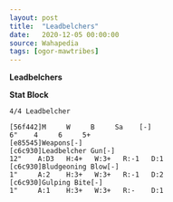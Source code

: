 ```yaml
---
layout: post
title:  "Leadbelchers"
date:   2020-12-05 00:00:00
source: Wahapedia
tags: [ogor-mawtribes]
---
```


**Leadbelchers**

**Stat Block**
```
4/4 Leadbelcher
```

```
[56f442]M     W     B     Sa    [-]
6"    4     6     5+    
[e85545]Weapons[-]
[c6c930]Leadbelcher Gun[-]
12"    A:D3   H:4+   W:3+   R:-1   D:1   
[c6c930]Bludgeoning Blow[-]
1"     A:2    H:3+   W:3+   R:-1   D:2   
[c6c930]Gulping Bite[-]
1"     A:1    H:3+   W:3+   R:-    D:1   
```
    